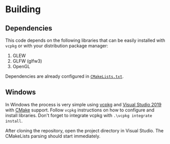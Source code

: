# Building

## Dependencies

This code depends on the following libraries that can be easily installed with `vcpkg` or with your distribution package manager:

1. GLEW
1. GLFW (glfw3)
1. OpenGL

Dependencies are already configured in [`CMakeLists.txt`](ModernOpenGLUdemy/CMakeLists.txt).

## Windows

In Windows the process is very simple using [vcpkg](https://github.com/microsoft/vcpkg) and [Visual Studio 2019](https://visualstudio.microsoft.com/) with [CMake](https://cmake.org/) support. Follow `vcpkg` instructions on how to configure and install libraries. Don't forget to integrate vcpkg with `.\vcpkg integrate install`.

After cloning the repository, open the project directory in Visual Studio. The CMakeLists parsing should start immediately.
